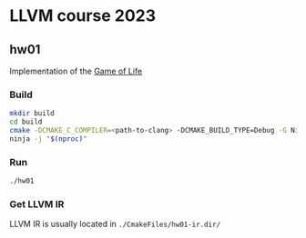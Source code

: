 # LLVM course 2023

## hw01

Implementation of the [Game of Life](https://en.wikipedia.org/wiki/Conway%27s_Game_of_Life)

### Build

```bash
mkdir build
cd build
cmake -DCMAKE_C_COMPILER=<path-to-clang> -DCMAKE_BUILD_TYPE=Debug -G Ninja ..
ninja -j "$(nproc)"
```

### Run

```bash
./hw01
```

### Get LLVM IR

LLVM IR is usually located in `./CmakeFiles/hw01-ir.dir/`
